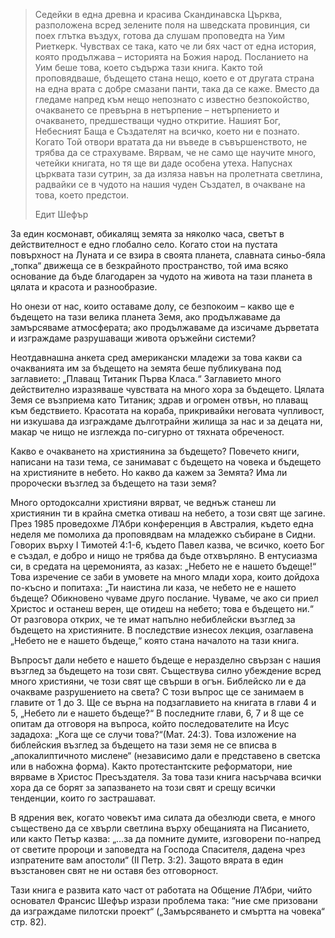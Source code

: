 > Седейки в една древна и красива Скандинавска Църква, разположена всред зелените поля на шведската провинция, си поех глътка въздух, готова да слушам проповедта на Уим Риеткерк. Чувствах се така, като че ли бях част от една история, която продължава – историята на Божия народ. Посланието на Уим беше това, което съдържа тази книга. Както той проповядваше, бъдещето стана нещо, което е от другата страна на една врата с добре смазани панти, така да се каже. Вместо да гледаме напред към нещо непознато с известно безпокойство, очакването се превърна в нетърпение – нетърпението и очакването, предшестващи чудно откритие. Нашият Бог, Небесният Баща е Създателят на всичко, което ни е познато. Когато Той отвори вратата да ни въведе в съвършенството, не трябва да се страхуваме. Вярвам, че не само ще научите много, четейки книгата, но тя ще ви даде особена утеха. Напуснах църквата тази сутрин, за да изляза навън на пролетната светлина, радвайки се в чудото на нашия чуден Създател, в очакване на това, което предстои.
> 
> Едит Шефър

За един космонавт, обикалящ земята за няколко часа, светът в действителност е едно глобално село. Когато стои на пустата повърхност на Луната и се взира в своята планета, славната синьо-бяла „топка“ движеща се в безкрайното пространство, той има всяко основание да бъде благодарен за чудото на живота на тази планета в цялата и красота и разнообразие.

Но онези от нас, които оставаме долу, се безпокоим – какво ще е бъдещето на тази велика планета Земя, ако продължаваме да замърсяваме атмосферата; ако продължаваме да изсичаме дърветата и изграждаме разрушаващи живота оръжейни системи?

Неотдавнашна анкета сред американски младежи за това какви са очакванията им за бъдещето на земята беше публикувана под заглавието: „Плаващ Титаник Първа Класа.“ Заглавието много действително изразяваше чувствата на много хора за бъдещето. Цялата Земя се възприема като Титаник; здрав и огромен отвън, но плаващ към бедствието. Красотата на кораба, прикривайки неговата чупливост, ни изкушава да изграждаме дълготрайни жилища за нас и за децата ни, макар че нищо не изглежда по-сигурно от тяхната обреченост.

Какво е очакването на християнина за бъдещето? Повечето книги, написани на тази тема, се занимават с бъдещето на човека и бъдещето на християните в небето. Но какво да кажем за Земята? Има ли пророчески възглед за бъдещето на тази земя?

Много ортодоксални християни вярват, че веднъж станеш ли християнин ти в крайна сметка отиваш на небето, а този свят ще загине. През 1985 проведохме Л’Абри конференция в Австралия, където една неделя ме помолиха да проповядвам на младежко събиране в Сидни. Говорих върху І Тимотей 4:1-6, където Павел казва, че всичко, което Бог е създал, е добро и нищо не трябва да бъде отхвърляно. В ентусиазма си, в средата на церемонията, аз казах: „Небето не е нашето бъдеще!“ Това изречение се заби в умовете на много млади хора, които дойдоха по-късно и попитаха: „Ти наистина ли каза, че небето не е нашето бъдеще? Обикновено чуваме друго послание. Чуваме, че ако си приел Христос и останеш верен, ще отидеш на небето; това е бъдещето ни.“ От разговора открих, че те имат напълно небиблейски възглед за бъдещето на християните. В последствие изнесох лекция, озаглавена „Небето не е нашето бъдеще,“ която стана началото на тази книга.

Въпросът дали небето е нашето бъдеще е неразделно свързан с нашия възглед за бъдещето на този свят. Съществува силно убеждение всред много християни, че този свят ще свърши в огън. Библейско ли е да очакваме разрушението на света? С този въпрос ще се занимаем в главите от 1 до 3. Ще се върна на подзаглавието на книгата в глави 4 и 5, „Небето ли е нашето бъдеще?“ В последните глави, 6, 7 и 8 ще се опитам да отговоря на въпроса, който последователите на Исус зададоха: „Кога ще се случи това?“(Мат. 24:3). Това изложение на библейския възглед за бъдещето на тази земя не се вписва в „апокалиптичното мислене“ (независимо дали е представено в светска или в набожна форма). Както протестантските реформатори, ние вярваме в Христос Пресъздателя. За това тази книга насърчава всички хора да се борят за запазването на този свят и срещу всички тенденции, които го застрашават.

В ядрения век, когато човекът има силата да обезлюди света, е много съществено да се хвърли светлина върху обещанията на Писанието, или както Петър казва: „…за да помните думите, изговорени по-напред от светите пророци и заповедта на Господа Спасителя, дадена чрез изпратените вам апостоли“ (ІІ Петр. 3:2). Защото вярата в един възстановен свят не ни оставя без отговорност.

Тази книга е развита като част от работата на Общение Л’Абри, чийто основател Франсис Шефър изрази проблема така: “ние сме призовани да изграждаме пилотски проект“ („Замърсяването и смъртта на човека“ стр. 82).

